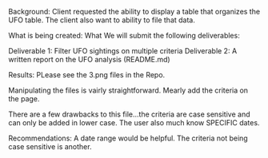 Background:
Client requested the ability to display a table that organizes the UFO table.  The client also want to ability to file that data.

What is being created:
What We will submit the following deliverables:

Deliverable 1: Filter UFO sightings on multiple criteria
Deliverable 2: A written report on the UFO analysis (README.md)

Results:
PLease see the 3.png files in the Repo.


Manipulating the files is vairly straightforward.  Mearly add the criteria on the page.

There are a few drawbacks to this file...the criteria are case sensitive and can only be added in lower case.  The user also much know SPECIFIC dates.

Recommendations:
A date range would be helpful.
The criteria not being case sensitive is another.
